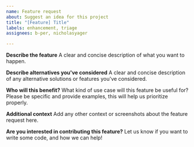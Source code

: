```yaml
---
name: Feature request
about: Suggest an idea for this project
title: "[Feature] Title"
labels: enhancement, triage
assignees: b-per, nicholasyager

---
```


**Describe the feature**
A clear and concise description of what you want to happen.

**Describe alternatives you've considered**
A clear and concise description of any alternative solutions or features you've considered.

**Who will this benefit?**
What kind of use case will this feature be useful for? Please be specific and provide examples, this will help us prioritize properly.

**Additional context**
Add any other context or screenshots about the feature request here.

**Are you interested in contributing this feature?**
Let us know if you want to write some code, and how we can help!
